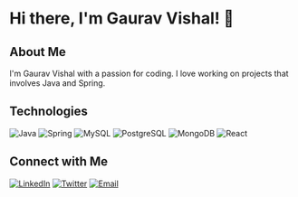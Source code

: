# Hi there, I'm Gaurav Vishal! 👋

## About Me

I'm Gaurav Vishal with a passion for coding. I love working on projects that involves Java and Spring.

<!--

- 🔭 I’m currently working on [Current Project]
- 🌱 I’m currently learning [New Skill/Technology]
- 👯 I’m looking to collaborate on [Project/Technology]
- 💬 Ask me about [Topic]
- 📫 How to reach me: [Email or other contact methods]
- 😄 Pronouns: [Your Pronouns]
- ⚡ Fun fact: [Interesting Fact About You]
-->
## Technologies

![Java](https://img.shields.io/badge/Java-ED8B00?style=for-the-badge&logo=java&logoColor=white)
![Spring](https://img.shields.io/badge/Spring-6DB33F?style=for-the-badge&logo=spring&logoColor=white)
![MySQL](https://img.shields.io/badge/MySQL-316192?style=for-the-badge&logo=mysql&logoColor=white)
![PostgreSQL](https://img.shields.io/badge/PostgreSQL-316192?style=for-the-badge&logo=postgresql&logoColor=white)
![MongoDB](https://img.shields.io/badge/MongoDB-316192?style=for-the-badge&logo=mongodb&logoColor=white)
![React](https://img.shields.io/badge/React-20232A?style=for-the-badge&logo=react&logoColor=61DAFB)

<!--
## Projects

### [Project Name](https://github.com/yourusername/project-repo)
[![ReadMe Card](https://github-readme-stats.vercel.app/api/pin/?username=yourusername&repo=project-repo)]()

### [Another Project](https://github.com/yourusername/another-project-repo)
[![ReadMe Card](https://github-readme-stats.vercel.app/api/pin/?username=yourusername&repo=another-project-repo)](https://github.com/yourusername/another-project-repo)


## GitHub Stats

![Your GitHub stats](https://github-readme-stats.vercel.app/api?username=yourusername&show_icons=true&theme=radical)
![Top Langs](https://github-readme-stats.vercel.app/api/top-langs/?username=yourusername&layout=compact)
-->
## Connect with Me

[![LinkedIn](https://img.shields.io/badge/LinkedIn-0077B5?style=for-the-badge&logo=linkedin&logoColor=white)](https://linkedin.com/in/gauravvishal-gv)
[![Twitter](https://img.shields.io/badge/Twitter-1DA1F2?style=for-the-badge&logo=twitter&logoColor=white)](https://twitter.com/gauravvishal9)
[![Email](https://img.shields.io/badge/Email-D14836?style=for-the-badge&logo=gmail&logoColor=white)]()
